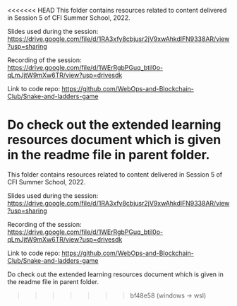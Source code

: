 <<<<<<< HEAD
This folder contains resources related to content delivered in Session 5 of CFI Summer School, 2022. 

Slides used during the session: https://drive.google.com/file/d/1RA3xfy8cbjusr2jV9xwAhkdlFN9338AR/view?usp=sharing

Recording of the session: https://drive.google.com/file/d/1WErRgbPGuq_btil0o-qLmJjtW9mXw6TR/view?usp=drivesdk

Link to code repo: https://github.com/WebOps-and-Blockchain-Club/Snake-and-ladders-game

Do check out the extended learning resources document which is given in the readme file in parent folder.
=======
This folder contains resources related to content delivered in Session 5 of CFI Summer School, 2022. 

Slides used during the session: https://drive.google.com/file/d/1RA3xfy8cbjusr2jV9xwAhkdlFN9338AR/view?usp=sharing

Recording of the session: https://drive.google.com/file/d/1WErRgbPGuq_btil0o-qLmJjtW9mXw6TR/view?usp=drivesdk

Link to code repo: https://github.com/WebOps-and-Blockchain-Club/Snake-and-ladders-game

Do check out the extended learning resources document which is given in the readme file in parent folder.
>>>>>>> bf48e58 (windows -> wsl)

